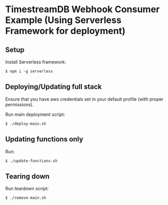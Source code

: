# TimestreamDB Webhook Consumer Example (Using Serverless Framework for deployment)

## Setup

Install Serverless framework:

```
$ npm i -g serverless
```

## Deploying/Updating full stack

Ensure that you have aws credentials set in your default profile (with proper permissions).

Run main deployment script:
```
$ ./deploy-main.sh
```

## Updating functions only

Run:
```
$ ./update-functions.sh
```

## Tearing down

Run teardown script:
```
$ ./remove-main.sh
```